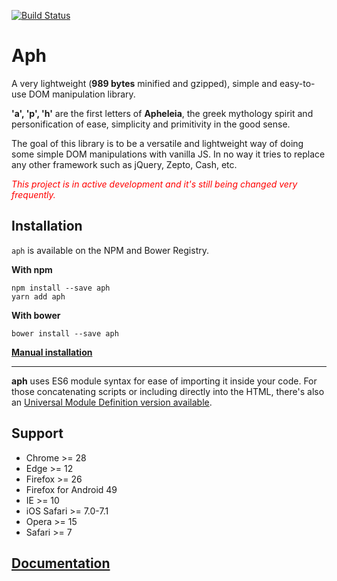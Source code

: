[![Build Status](https://travis-ci.org/kaisermann/aph.svg?branch=master)](https://travis-ci.org/kaisermann/aph)

# Aph

A very lightweight (**989 bytes** minified and gzipped), simple and easy-to-use DOM manipulation library.

**'a', 'p', 'h'** are the first letters of **Apheleia**, the greek mythology spirit and personification of ease, simplicity and primitivity in the good sense.

The goal of this library is to be a versatile and lightweight way of doing some simple DOM manipulations with vanilla JS. In no way it tries to replace any other framework such as jQuery, Zepto, Cash, etc.

*<span style="color: red;">This project is in active development and it's still being changed very frequently. </span>*

## Installation

`aph` is available on the NPM and Bower Registry.

**With npm**
```
npm install --save aph
yarn add aph
```

**With bower**
```
bower install --save aph
```

[**Manual installation**](https://github.com/kaisermann/aph/blob/master/dist/aph.min.js)

---

**aph** uses ES6 module syntax for ease of importing it inside your code. For those concatenating scripts or including directly into the HTML, there's also an [Universal Module Definition version available](https://github.com/kaisermann/aph/tree/master/dist/aph.js).


## Support
* Chrome >= 28
* Edge >= 12
* Firefox >= 26
* Firefox for Android 49
* IE >= 10
* iOS Safari >= 7.0-7.1
* Opera >= 15
* Safari >= 7

## [Documentation](https://github.com/kaisermann/aph/wiki)

